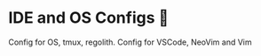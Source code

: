 # IDE and OS Configs :smiling_face_with_three_hearts:

Config for OS, tmux, regolith. Config for VSCode, NeoVim and Vim
